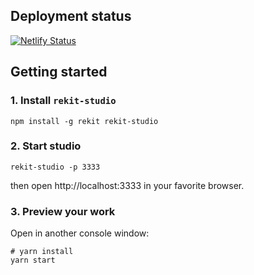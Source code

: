 ## Deployment status
[![Netlify Status](https://api.netlify.com/api/v1/badges/3acaa2cf-42ed-4a1b-acf1-ff8f40c2dd86/deploy-status)](https://app.netlify.com/sites/semantic-similarity-search/deploys)

## Getting started

### 1. Install `rekit-studio`
```
npm install -g rekit rekit-studio
```

### 2. Start studio
```
rekit-studio -p 3333
```
then open http://localhost:3333 in your favorite browser.

### 3. Preview your work
Open in another console window:
```
# yarn install
yarn start
```
